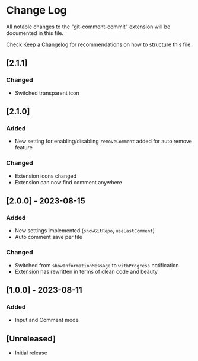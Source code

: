 # Change Log

All notable changes to the "git-comment-commit" extension will be documented in this file.

Check [Keep a Changelog](http://keepachangelog.com/) for recommendations on how to structure this file.

## [2.1.1]

### Changed

- Switched transparent icon

## [2.1.0]

### Added

- New setting for enabling/disabling `removeComment` added for auto remove feature

### Changed

- Extension icons changed
- Extension can now find comment anywhere

## [2.0.0] - 2023-08-15

### Added

- New settings implemented (`showGitRepo`, `useLastComment`)
- Auto comment save per file

### Changed

- Switched from `showInformationMessage` to `withProgress` notification
- Extension has rewritten in terms of clean code and beauty

## [1.0.0] - 2023-08-11

### Added

- Input and Comment mode

## [Unreleased]

- Initial release
